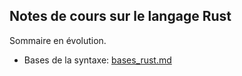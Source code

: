 ## Notes de cours sur le langage Rust

Sommaire en évolution.

* Bases de la syntaxe: [bases_rust.md](bases_rust.md)
